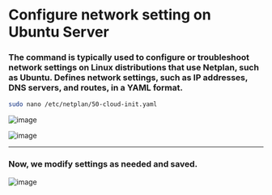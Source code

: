# Configure network setting on Ubuntu Server

### The command is typically used to configure or troubleshoot network settings on Linux distributions that use Netplan, such as Ubuntu. Defines network settings, such as IP addresses, DNS servers, and routes, in a YAML format.
```bash
sudo nano /etc/netplan/50-cloud-init.yaml
```
![image](https://github.com/user-attachments/assets/e7ccde4c-793b-4ef5-81fd-422a4e941a86)

![image](https://github.com/user-attachments/assets/b717cf60-66b3-47a6-af39-f61cc9e7dd80)

---

### Now, we modify settings as needed and saved.
![image](https://github.com/user-attachments/assets/194c7fac-1341-41da-b031-d726e3a17158)
